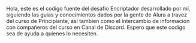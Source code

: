 Hola, este es el codigo fuente del desafio Encriptador desarrollado por mí, siguiendo las guias y conocimientos dados por la gente de Alura a travez del curso de Principiante, asi tambien como el intercambio de informacion con compañeros del curso en Canal de Discord. Espero que este codigo sea de ayuda a quienes lo necesiten.
